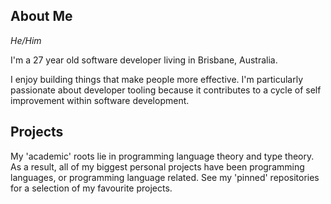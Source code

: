 ## About Me

*He/Him*

I'm a 27 year old software developer living in Brisbane, Australia.

I enjoy building things that make people more effective. I'm particularly passionate about
developer tooling because it contributes to a cycle of self improvement within software development.

## Projects

My 'academic' roots lie in programming language theory and type theory. As a result, all of my biggest
personal projects have been programming languages, or programming language related. See my 'pinned' repositories for
a selection of my favourite projects.
